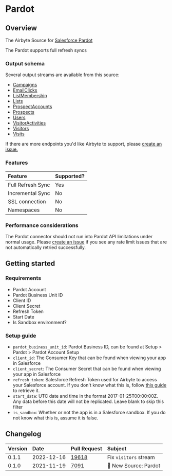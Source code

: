 # Pardot

## Overview

The Airbyte Source for [Salesforce Pardot](https://www.pardot.com/)

The Pardot supports full refresh syncs

### Output schema

Several output streams are available from this source:

- [Campaigns](https://developer.salesforce.com/docs/marketing/pardot/guide/campaigns-v4.html)
- [EmailClicks](https://developer.salesforce.com/docs/marketing/pardot/guide/batch-email-clicks-v4.html)
- [ListMembership](https://developer.salesforce.com/docs/marketing/pardot/guide/list-memberships-v4.html)
- [Lists](https://developer.salesforce.com/docs/marketing/pardot/guide/lists-v4.html)
- [ProspectAccounts](https://developer.salesforce.com/docs/marketing/pardot/guide/prospect-accounts-v4.html)
- [Prospects](https://developer.salesforce.com/docs/marketing/pardot/guide/prospects-v4.html)
- [Users](https://developer.salesforce.com/docs/marketing/pardot/guide/users-v4.html)
- [VisitorActivities](https://developer.salesforce.com/docs/marketing/pardot/guide/visitor-activities-v4.html)
- [Visitors](https://developer.salesforce.com/docs/marketing/pardot/guide/visitors-v4.html)
- [Visits](https://developer.salesforce.com/docs/marketing/pardot/guide/visits-v4.html)

If there are more endpoints you'd like Airbyte to support, please
[create an issue.](https://github.com/airbytehq/airbyte/issues/new/choose)

### Features

| Feature           | Supported? |
| :---------------- | :--------- |
| Full Refresh Sync | Yes        |
| Incremental Sync  | No         |
| SSL connection    | No         |
| Namespaces        | No         |

### Performance considerations

The Pardot connector should not run into Pardot API limitations under normal usage. Please
[create an issue](https://github.com/airbytehq/airbyte/issues) if you see any rate limit issues that
are not automatically retried successfully.

## Getting started

### Requirements

- Pardot Account
- Pardot Business Unit ID
- Client ID
- Client Secret
- Refresh Token
- Start Date
- Is Sandbox environment?

### Setup guide

- `pardot_business_unit_id`: Pardot Business ID, can be found at Setup > Pardot > Pardot Account
  Setup
- `client_id`: The Consumer Key that can be found when viewing your app in Salesforce
- `client_secret`: The Consumer Secret that can be found when viewing your app in Salesforce
- `refresh_token`: Salesforce Refresh Token used for Airbyte to access your Salesforce account. If
  you don't know what this is, follow
  [this guide](https://medium.com/@bpmmendis94/obtain-access-refresh-tokens-from-salesforce-rest-api-a324fe4ccd9b)
  to retrieve it.
- `start_date`: UTC date and time in the format 2017-01-25T00:00:00Z. Any data before this date will
  not be replicated. Leave blank to skip this filter
- `is_sandbox`: Whether or not the app is in a Salesforce sandbox. If you do not know what this is,
  assume it is false.

## Changelog

| Version | Date       | Pull Request                                             | Subject               |
| :------ | :--------- | :------------------------------------------------------- | :-------------------- |
| 0.1.1   | 2022-12-16 | [19618](https://github.com/airbytehq/airbyte/pull/19618) | Fix `visitors` stream |
| 0.1.0   | 2021-11-19 | [7091](https://github.com/airbytehq/airbyte/pull/7091)   | 🎉 New Source: Pardot |
